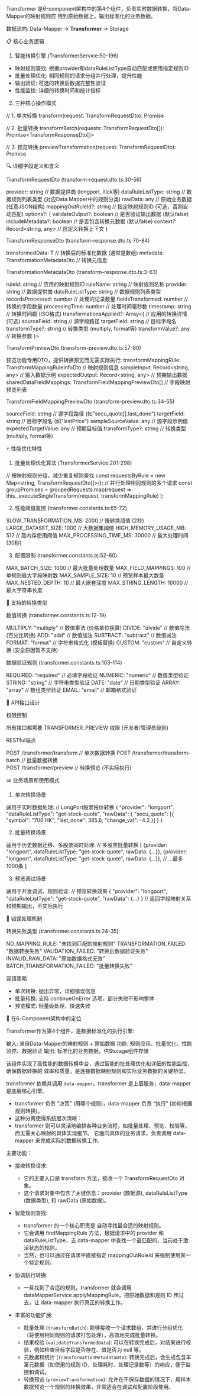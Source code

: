 Transformer 是6-component架构中的第4个组件，负责实时数据转换，将Data-Mapper的映射规则应
  用到原始数据上，输出标准化的业务数据。

  数据流向: Data-Mapper → **Transformer** → Storage

  📋 核心业务逻辑

  1. 智能转换引擎 (TransformerService:50-196)

  - 映射规则查找: 根据provider和dataRuleListType自动匹配或使用指定规则ID
  - 批量处理优化: 相同规则的请求分组并行处理，提升性能
  - 输出验证: 可选的转换后数据完整性验证
  - 性能监控: 详细的转换时间和统计指标

  2. 三种核心操作模式

  // 1. 单次转换
  transform(request: TransformRequestDto): Promise<TransformResponseDto>

  // 2. 批量转换 
  transformBatch(requests: TransformRequestDto[]): Promise<TransformResponseDto[]>

  // 3. 预览转换
  previewTransformation(request: TransformRequestDto): Promise<TransformPreviewDto>

  🔍 详细字段定义和含义

  TransformRequestDto (transform-request.dto.ts:30-56)

  provider: string              // 数据提供商 (longport, itick等)
  dataRuleListType: string      // 数据规则列表类型 (对应Data Mapper中的规则分类)
  rawData: any                 // 原始业务数据 (任意JSON结构)
  mappingOutRuleId?: string    // 指定映射规则ID (可选，否则自动匹配)
  options?: {
    validateOutput?: boolean   // 是否验证输出数据 (默认false)
    includeMetadata?: boolean  // 是否包含转换元数据 (默认false)
    context?: Record<string, any> // 自定义转换上下文
  }

  TransformResponseDto (transform-response.dto.ts:70-84)

  transformedData: T           // 转换后的标准化数据 (通常是数组)
  metadata: TransformationMetadataDto // 转换元信息

  TransformationMetadataDto (transform-response.dto.ts:3-63)

  ruleId: string              // 应用的映射规则ID
  ruleName: string            // 映射规则名称
  provider: string            // 数据提供商
  dataRuleListType: string    // 数据规则列表类型
  recordsProcessed: number    // 处理的记录数量
  fieldsTransformed: number   // 转换的字段数量
  processingTime: number      // 处理时间毫秒数
  timestamp: string           // 转换时间戳 (ISO格式)
  transformationsApplied?: Array<{  // 应用的转换详情 (可选)
    sourceField: string       // 源字段路径
    targetField: string       // 目标字段名
    transformType?: string    // 转换类型 (multiply, format等)
    transformValue?: any      // 转换参数
  }>

  TransformPreviewDto (transform-preview.dto.ts:57-80)

  预览功能专用DTO，提供转换预览而无需实际执行:
  transformMappingRule: TransformMappingRuleInfoDto    // 映射规则信息
  sampleInput: Record<string, any>   // 输入数据示例
  expectedOutput: Record<string, any> // 预期输出数据
  sharedDataFieldMappings: TransformFieldMappingPreviewDto[] // 字段映射预览列表

  TransformFieldMappingPreviewDto (transform-preview.dto.ts:34-55)

  sourceField: string         // 源字段路径 (如"secu_quote[].last_done")
  targetField: string         // 目标字段名 (如"lastPrice")
  sampleSourceValue: any      // 源字段示例值
  expectedTargetValue: any    // 预期目标值
  transformType?: string      // 转换类型 (multiply, format等)

  ⚡ 性能优化特性

  1. 批量处理优化算法 (TransformerService:201-298)

  // 按映射规则分组，减少重复规则查找
  const requestsByRule = new Map<string, TransformRequestDto[]>();
  // 并行处理相同规则的多个请求
  const groupPromises = groupedRequests.map(request =>
    this._executeSingleTransform(request, transformMappingRule)
  );

  2. 性能阈值监控 (transformer.constants.ts:65-72)

  SLOW_TRANSFORMATION_MS: 2000    // 慢转换阈值 (2秒)
  LARGE_DATASET_SIZE: 1000        // 大数据集阈值
  HIGH_MEMORY_USAGE_MB: 512       // 高内存使用阈值
  MAX_PROCESSING_TIME_MS: 30000   // 最大处理时间 (30秒)

  3. 配置限制 (transformer.constants.ts:52-60)

  MAX_BATCH_SIZE: 1000            // 最大批量处理数量
  MAX_FIELD_MAPPINGS: 100         // 单规则最大字段映射数
  MAX_SAMPLE_SIZE: 10             // 预览样本最大数量
  MAX_NESTED_DEPTH: 10            // 最大嵌套深度
  MAX_STRING_LENGTH: 10000        // 最大字符串长度

  🔧 支持的转换类型

  数值转换 (transformer.constants.ts:12-19)

  MULTIPLY: "multiply"     // 数值乘法 (价格单位换算)
  DIVIDE: "divide"        // 数值除法 (百分比转换)
  ADD: "add"              // 数值加法
  SUBTRACT: "subtract"    // 数值减法
  FORMAT: "format"        // 字符串格式化 (模板替换)
  CUSTOM: "custom"        // 自定义转换 (安全原因暂不支持)

  数据验证规则 (transformer.constants.ts:103-114)

  REQUIRED: "required"    // 必填字段验证
  NUMERIC: "numeric"      // 数值类型验证
  STRING: "string"        // 字符串类型验证
  DATE: "date"           // 日期类型验证
  ARRAY: "array"         // 数组类型验证
  EMAIL: "email"         // 邮箱格式验证

  🎯 API接口设计

  权限控制

  所有接口都需要 TRANSFORMER_PREVIEW 权限 (开发者/管理员级别)

  RESTful端点

  POST /transformer/transform        // 单次数据转换
  POST /transformer/transform-batch  // 批量数据转换  
  POST /transformer/preview          // 转换预览 (不实际执行)

  📊 业务场景和使用模式

  1. 单次转换场景

  适用于实时数据处理:
  // LongPort股票报价转换
  {
    "provider": "longport",
    "dataRuleListType": "get-stock-quote",
    "rawData": {
      "secu_quote": [{
        "symbol": "700.HK",
        "last_done": 385.6,
        "change_val": -4.2
      }]
    }
  }

  2. 批量转换场景

  适用于历史数据迁移、多股票同时处理:
  // 多股票批量转换
  [
    {provider: "longport", dataRuleListType: "get-stock-quote", rawData: {...}},
    {provider: "longport", dataRuleListType: "get-stock-quote", rawData: {...}},
    // ...最多1000条
  ]

  3. 预览调试场景

  适用于开发调试、规则验证:
  // 预览转换效果
  {
    "provider": "longport",
    "dataRuleListType": "get-stock-quote",
    "rawData": {...}
  }
  // 返回字段映射关系和预期输出，不实际执行

  🔄 错误处理机制

  转换失败类型 (transformer.constants.ts:24-35)

  NO_MAPPING_RULE: "未找到匹配的映射规则"
  TRANSFORMATION_FAILED: "数据转换失败"
  VALIDATION_FAILED: "转换后数据验证失败"
  INVALID_RAW_DATA: "原始数据格式无效"
  BATCH_TRANSFORMATION_FAILED: "批量转换失败"

  容错策略

  - 单次转换: 抛出异常，详细错误信息
  - 批量转换: 支持 continueOnError 选项，部分失败不影响整体
  - 预览模式: 轻量级处理，快速失败

  🎯 在6-Component架构中的定位

  Transformer作为第4个组件，是数据标准化的执行引擎:

  输入: 来自Data-Mapper的映射规则 + 原始数据
  功能: 规则应用、批量优化、性能监控、数据验证
  输出: 标准化的业务数据，供Storage组件存储

  该组件实现了高性能的数据转换中台，通过智能的批处理优化和详细的性能监控，确保数据转换的
  效率和质量，是连接数据映射规则和实际业务数据的关键桥梁。


   transformer
   依赖并调用 `data-mapper`。transformer 是上层服务，data-mapper 是底层核心引擎。
   * transformer 负责 “决策” (用哪个规则)，data-mapper 负责 “执行” (如何根据规则转换)。
   * 这种分离使得系统层次清晰：
   * transformer 则可以灵活地编排各种业务流程，如批量处理、预览、校验等，而无需关心映射的具体实现细节。
 它面向具体的业务请求，负责调用
  data-mapper 来完成实际的数据转换工作。

  主要功能：


   * 接收转换请求:
       * 它的主要入口是 transform 方法，接收一个 TransformRequestDto 对象。
       * 这个请求对象中包含了关键信息：provider (数据源), dataRuleListType (数据类型), 和 rawData (原始数据)。


   * 智能规则查找:
       * transformer 的一个核心职责是 自动寻找最合适的映射规则。
       * 它会调用 findMappingRule 方法，根据请求中的 provider 和 dataRuleListType，去 data-mapper
         中查找一个最匹配的、当前处于激活状态的规则。
       * 当然，也可以通过在请求中直接指定 mappingOutRuleId 来强制使用某一个特定规则。


   * 协调执行转换:
       * 一旦找到了合适的规则，transformer 就会调用 dataMapperService.applyMappingRule，把原始数据和规则 ID
         传过去，让 data-mapper 执行真正的转换工作。


   * 丰富的功能扩展:
       * 批量处理 (`transformBatch`):
         能够接收一个请求数组，并进行分组优化（将使用相同规则的请求打包处理），高效地完成批量转换。
       * 结果校验 (`validateTransformedData`):
         可以在转换完成后，对结果进行校验，例如检查目标字段是否存在、值是否为 null 等。
       * 元数据和统计 (`TransformationMetadataDto`): 转换完成后，会生成包含丰富元数据（如使用的规则
         ID、处理耗时、处理记录数等）的响应，便于监控和调试。
       * 转换预览 (`previewTransformation`):
         允许在不保存数据的情况下，用样本数据预览一个规则的转换效果，非常适合在调试和配置阶段使用。  

